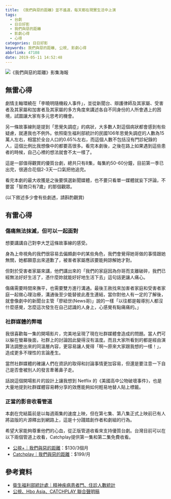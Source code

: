 ```yaml
---
title: 《我們與惡的距離》並不遙遠，每天都在現實生活中上演
tags:
  - 台劇
  - 日日好影
  - 我們與惡的距離
  - 影劇心得
  - 心得
categories: 日日好影
keywords: 我們與惡的距離, 公視, 影劇心得
abbrlink: 47108
date: 2019-05-11 14:52:48
---
```


![《我們與惡的距離》影集海報](https://res.cloudinary.com/larrynote/image/upload/v1567305907/larrynotepost/images24_u4upvu.jpg)

## 無雷心得
劇情主軸環繞在「李曉明隨機殺人事件」，並從新聞台、辯護律師及其家屬、受害者及其家屬和加害者及其家屬的多方角度來講述各自不同身份的人所會遇上的困境，試圖讓大家有多元思考的機會。

另一條故事線則是提到「思覺失調症」的病狀，大多數人對這個病狀都會感到有些疑慮，就連我也不例外。依照衛生福利部統計的民國106年思覺失調症的人數為15萬人左右，相當於全台人口的0.65%左右，而這個人數不包括沒有門診紀錄的人，這個比例比我想像中的都要高很多。看完本劇後，之後在路上如果遇到這些患者的時候，自己心裡的想法就會不太一樣了。

這是一部值得觀賞的優質台劇，總共只有8集，每集約50-60分鐘，目前第一季已出完，很適合花個2-3天一口氣把他追完。

看完本劇的最大收獲是之後要慎選新聞媒體，也不要只看單一媒體就妄下評論，不要當「智商只有7歲」的那個觀眾。

(以下敘述多少會有些劇透，請斟酌觀賞)

<!--more-->

## 有雷心得

### 傷痛無法抹滅，但可以一起面對
想要講講自己對李大芝這條故事線的感受。

身為上帝視角的我們很容易去偏頗劇中的某些角色，我們會覺得她哥做的事情跟她無關，她都願意出來道歉了，被害者家屬應該要能夠諒解她才對。

但對於受害者家屬來講，他們講出來的「我們的家庭因為你哥而支離破碎，我們已經無法好好生活了，憑什麼妳就能好好地生活下去」這句話更讓人痛心。

傷痛需要時間來撫平，也需要雙方進行溝通。最後王赦找來加害者家庭和受害者家庭一起做心理治療，溝通後至少能替彼此產生連結，當你對他人有一定的了解後，就會像劇中的新聞台主管「廖紐世(News哥)」說的一樣「以往都是報導別人都沒什麼感覺，怎麼這次發生在自己認識的人身上，心感覺有點痛痛的。」

### 社群媒體的弊端
我很喜歡每一集的開場影片，完美地呈現了現在社群媒體會造成的問題。當人們可以躲在螢幕後面，社群上的討論因此變得沒有溫度。而且大家所看到的都是經由演算法調整出來的同溫層內容，更容易讓人覺得「啊～原來大家跟我想的一樣！」，造成更多不理性的言論產生。

當然社群媒體的確讓人們在資訊的取得和討論事情更加容易，但還是要注意一下自己是否會被別人的發言牽著鼻子走。

話說這個開場影片的設計上讓我想到 Netflix 的《美國高中公物破壞事件》，也是大量地提到社群媒體容易轉分享的效應能夠如何輕易地替人貼上標籤。

### 正當的影音收看管道
本劇在完結篇前是以每週兩集的速度上映，但在第七集、第八集正式上映前已有人將盜版的片源釋出到網路上，這是十分踐踏創作者和劇組的行為。

希望大家能夠尊重他們的心血，從正版管道收看來支持優質台劇。台灣目前可以在以下兩個管道上收看，Catchplay提供第一集和第二集免費收看。
* [公視+｜我們與惡的距離](https://www.ptsplus.tv/season/f0c4b32b-a273-4363-97aa-1260de212437?utm_source=fb&utm_medium=fb_worldbtus&utm_campaign=worldbtus&fbclid=IwAR0Y1UslqBbLzvWYyA_EUQEZbSRMHHzm_87QhYX9EWLunxqyPtRESNlP0go)：$130/3個月
* [Catchplay｜我們與惡的距離](https://www.catchplay.com/tw/video-fbf07606-33fb-11e9-a427-06a0417c1d1e/?utm_source=facebook.com&utm_medium=Social&utm_campaign=TWBU_OfficialFanPage&fbclid=IwAR3pmCplJF9yWalF662Wd2AoOP0Q6J7fXt8hI0GOWESZziwORFGTUCUk_2k)：$199/月

## 參考資料
* [衛生福利部統計處｜精神疾病患者門、住診人數統計](https://dep.mohw.gov.tw/DOS/cp-1720-7337-113.html)
* [公視、Hbo Asia、CATCHPLAY 聯合聲明稿 ](https://www.facebook.com/theworldbetweenus2019/posts/-%E5%85%AC%E8%A6%96hbo-asiacatchplay-%E8%81%AF%E5%90%88%E8%81%B2%E6%98%8E%E7%A8%BF-%E6%88%91%E5%80%91%E8%88%87%E6%83%A1%E7%9A%84%E8%B7%9D%E9%9B%A2%E6%9C%AC%E5%91%A8%E6%97%A5421%E6%99%9A%E9%96%93%E4%B9%9D%E9%BB%9E%E5%8D%B3%E5%B0%87%E6%92%AD%E5%87%BA%E7%B2%BE%E5%BD%A9%E5%AE%8C%E7%B5%90%E7%AF%87%E7%84%B6%E7%B6%B2%E8%B7%AF%E4%B8%8A%E5%8D%BB%E7%9B%9C%E7%89%88%E7%8C%96%E7%8D%97%E5%85%B6%E4%B8%AD%E5%B0%9A%E6%9C%AA%E6%92%AD%E5%87%BA%E7%9A%84%E7%AC%AC%E4%B9%9D%E5%8D%81%E9%9B%86%E5%BD%B1%E7%89%87%E5%A4%96%E6%B5%81%E9%81%AD%E9%9D%9E%E6%B3%95/2226664154329693/)